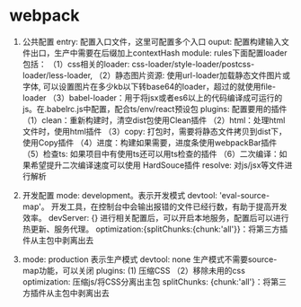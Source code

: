 # webpack

1. 公共配置
entry: 配置入口文件，这里可配置多个入口
ouput: 配置构建输入文件出口，生产中需要在后缀加上contextHash
module: rules下面配置loader包括：
（1）css相关的loader: css-loader/style-loader/postcss-loader/less-loader,
（2）静态图片资源: 使用url-loader加载静态文件图片或字体, 可以设置图片在多少kb以下转base64的loader，超过的就使用file-loader
（3）babel-loader：用于将jsx或者es6以上的代码编译成可运行的js。在.babelrc.js中配置，配合ts/env/react预设包
plugins: 配置要用的插件
（1）clean：重新构建时，清空dist包使用Clean插件
（2）html：处理html文件时，使用html插件
（3）copy: 打包时，需要将静态文件拷贝到dist下，使用Copy插件
（4）进度：构建如果需要，进度条使用webpackBar插件
（5）检查ts: 如果项目中有使用ts还可以用ts检查的插件
（6）二次编译：如果希望提升二次编译速度可以使用 HardSouce插件
 resolve: 对js/jsx等文件进行解析
2. 开发配置
mode: development。表示开发模式
devtool: 'eval-source-map'。 开发工具，在控制台中会输出报错的文件已经行数，有助于提高开发效率。
devServer: {} 进行相关配置后，可以开启本地服务，配置后可以进行热更新、服务代理。
optimization:{splitChunks:{chunk:'all'}}：将第三方插件从主包中剥离出去

3. mode: production 表示生产模式
   devtool: none 生产模式不需要source-map功能，可以关闭
   plugins: 
   (1) 压缩CSS
  （2）移除未用的css
   optimization: 压缩js/将CSS分离出主包
   splitChunks: {chunk:'all'}：将第三方插件从主包中剥离出去

